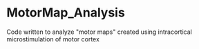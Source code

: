 # MotorMap_Analysis
Code written to analyze "motor maps" created using intracortical microstimulation of motor cortex
